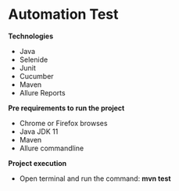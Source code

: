 # Automation Test

**Technologies**

- Java
- Selenide
- Junit
- Cucumber
- Maven
- Allure Reports

**Pre requirements to run the project**

- Chrome  or Firefox browses
- Java JDK 11
- Maven
- Allure commandline

**Project execution**
- Open terminal and run the command: **mvn test**